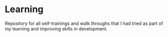 # Learning

Repository for all self-trainings and walk throughs that I had tried as part of my learning and improving skills in development.
